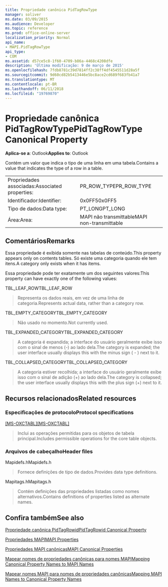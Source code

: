 ```yaml
---
title: Propriedade canônica PidTagRowType
manager: soliver
ms.date: 03/09/2015
ms.audience: Developer
ms.topic: reference
ms.prod: office-online-server
localization_priority: Normal
api_name:
- MAPI.PidTagRowType
api_type:
- COM
ms.assetid: d57ce5c8-1f60-4709-b86a-4468c4208dfe
description: 'Última modificação: 9 de março de 2015'
ms.openlocfilehash: 7fdb8781c39d7814ff2c38ff4df4545511d28a5f
ms.sourcegitcommit: 9d60cd82b5413446e5bc8ace2cd689f683fb41a7
ms.translationtype: MT
ms.contentlocale: pt-BR
ms.lasthandoff: 06/11/2018
ms.locfileid: "19769870"
---
```

# <a name="pidtagrowtype-canonical-property"></a><span data-ttu-id="98e20-103">Propriedade canônica PidTagRowType</span><span class="sxs-lookup"><span data-stu-id="98e20-103">PidTagRowType Canonical Property</span></span>

  
  
<span data-ttu-id="98e20-104">**Aplica-se a**: Outlook</span><span class="sxs-lookup"><span data-stu-id="98e20-104">**Applies to**: Outlook</span></span> 
  
<span data-ttu-id="98e20-105">Contém um valor que indica o tipo de uma linha em uma tabela.</span><span class="sxs-lookup"><span data-stu-id="98e20-105">Contains a value that indicates the type of a row in a table.</span></span>
  
|||
|:-----|:-----|
|<span data-ttu-id="98e20-106">Propriedades associadas:</span><span class="sxs-lookup"><span data-stu-id="98e20-106">Associated properties:</span></span>  <br/> |<span data-ttu-id="98e20-107">PR_ROW_TYPE</span><span class="sxs-lookup"><span data-stu-id="98e20-107">PR_ROW_TYPE</span></span>  <br/> |
|<span data-ttu-id="98e20-108">Identificador:</span><span class="sxs-lookup"><span data-stu-id="98e20-108">Identifier:</span></span>  <br/> |<span data-ttu-id="98e20-109">0x0FF5</span><span class="sxs-lookup"><span data-stu-id="98e20-109">0x0FF5</span></span>  <br/> |
|<span data-ttu-id="98e20-110">Tipo de dados:</span><span class="sxs-lookup"><span data-stu-id="98e20-110">Data type:</span></span>  <br/> |<span data-ttu-id="98e20-111">PT_LONG</span><span class="sxs-lookup"><span data-stu-id="98e20-111">PT_LONG</span></span>  <br/> |
|<span data-ttu-id="98e20-112">Área:</span><span class="sxs-lookup"><span data-stu-id="98e20-112">Area:</span></span>  <br/> |<span data-ttu-id="98e20-113">MAPI não transmittable</span><span class="sxs-lookup"><span data-stu-id="98e20-113">MAPI non-transmittable</span></span>  <br/> |
   
## <a name="remarks"></a><span data-ttu-id="98e20-114">Comentários</span><span class="sxs-lookup"><span data-stu-id="98e20-114">Remarks</span></span>

<span data-ttu-id="98e20-115">Essa propriedade é exibida somente nas tabelas de conteúdo.</span><span class="sxs-lookup"><span data-stu-id="98e20-115">This property appears only on contents tables.</span></span> <span data-ttu-id="98e20-116">Só existe uma categoria quando ele tem itens.</span><span class="sxs-lookup"><span data-stu-id="98e20-116">A category only exists when it has items.</span></span>
  
<span data-ttu-id="98e20-117">Essa propriedade pode ter exatamente um dos seguintes valores:</span><span class="sxs-lookup"><span data-stu-id="98e20-117">This property can have exactly one of the following values:</span></span>
  
<span data-ttu-id="98e20-118">TBL_LEAF_ROW</span><span class="sxs-lookup"><span data-stu-id="98e20-118">TBL_LEAF_ROW</span></span> 
  
> <span data-ttu-id="98e20-119">Representa os dados reais, em vez de uma linha de categoria.</span><span class="sxs-lookup"><span data-stu-id="98e20-119">Represents actual data, rather than a category row.</span></span>
    
<span data-ttu-id="98e20-120">TBL_EMPTY_CATEGORY</span><span class="sxs-lookup"><span data-stu-id="98e20-120">TBL_EMPTY_CATEGORY</span></span> 
  
> <span data-ttu-id="98e20-121">Não usado no momento.</span><span class="sxs-lookup"><span data-stu-id="98e20-121">Not currently used.</span></span>
    
<span data-ttu-id="98e20-122">TBL_EXPANDED_CATEGORY</span><span class="sxs-lookup"><span data-stu-id="98e20-122">TBL_EXPANDED_CATEGORY</span></span> 
  
> <span data-ttu-id="98e20-123">A categoria é expandida; a interface do usuário geralmente exibe isso com o sinal de menos (-) ao lado dela.</span><span class="sxs-lookup"><span data-stu-id="98e20-123">The category is expanded; the user interface usually displays this with the minus sign ( - ) next to it.</span></span>
    
<span data-ttu-id="98e20-124">TBL_COLLAPSED_CATEGORY</span><span class="sxs-lookup"><span data-stu-id="98e20-124">TBL_COLLAPSED_CATEGORY</span></span> 
  
> <span data-ttu-id="98e20-125">A categoria estiver recolhida; a interface do usuário geralmente exibe isso com o sinal de adição (+) ao lado dela.</span><span class="sxs-lookup"><span data-stu-id="98e20-125">The category is collapsed; the user interface usually displays this with the plus sign (+) next to it.</span></span>
    
## <a name="related-resources"></a><span data-ttu-id="98e20-126">Recursos relacionados</span><span class="sxs-lookup"><span data-stu-id="98e20-126">Related resources</span></span>

### <a name="protocol-specifications"></a><span data-ttu-id="98e20-127">Especificações de protocolo</span><span class="sxs-lookup"><span data-stu-id="98e20-127">Protocol specifications</span></span>

<span data-ttu-id="98e20-128">[[MS-OXCTABL]](http://msdn.microsoft.com/library/d33612dc-36a8-4623-8a26-c156cf8aae4b%28Office.15%29.aspx)</span><span class="sxs-lookup"><span data-stu-id="98e20-128">[[MS-OXCTABL]](http://msdn.microsoft.com/library/d33612dc-36a8-4623-8a26-c156cf8aae4b%28Office.15%29.aspx)</span></span>
  
> <span data-ttu-id="98e20-129">Inclui as operações permitidas para os objetos de tabela principal.</span><span class="sxs-lookup"><span data-stu-id="98e20-129">Includes permissible operations for the core table objects.</span></span>
    
### <a name="header-files"></a><span data-ttu-id="98e20-130">Arquivos de cabeçalho</span><span class="sxs-lookup"><span data-stu-id="98e20-130">Header files</span></span>

<span data-ttu-id="98e20-131">Mapidefs.h</span><span class="sxs-lookup"><span data-stu-id="98e20-131">Mapidefs.h</span></span>
  
> <span data-ttu-id="98e20-132">Fornece definições de tipo de dados.</span><span class="sxs-lookup"><span data-stu-id="98e20-132">Provides data type definitions.</span></span>
    
<span data-ttu-id="98e20-133">Mapitags.h</span><span class="sxs-lookup"><span data-stu-id="98e20-133">Mapitags.h</span></span>
  
> <span data-ttu-id="98e20-134">Contém definições das propriedades listadas como nomes alternativos.</span><span class="sxs-lookup"><span data-stu-id="98e20-134">Contains definitions of properties listed as alternate names.</span></span>
    
## <a name="see-also"></a><span data-ttu-id="98e20-135">Confira também</span><span class="sxs-lookup"><span data-stu-id="98e20-135">See also</span></span>



[<span data-ttu-id="98e20-136">Propriedade canônica PidTagRowid</span><span class="sxs-lookup"><span data-stu-id="98e20-136">PidTagRowid Canonical Property</span></span>](pidtagrowid-canonical-property.md)


[<span data-ttu-id="98e20-137">Propriedades MAPI</span><span class="sxs-lookup"><span data-stu-id="98e20-137">MAPI Properties</span></span>](mapi-properties.md)
  
[<span data-ttu-id="98e20-138">Propriedades MAPI canônicas</span><span class="sxs-lookup"><span data-stu-id="98e20-138">MAPI Canonical Properties</span></span>](mapi-canonical-properties.md)
  
[<span data-ttu-id="98e20-139">Mapear nomes de propriedades canônicas para nomes MAPI</span><span class="sxs-lookup"><span data-stu-id="98e20-139">Mapping Canonical Property Names to MAPI Names</span></span>](mapping-canonical-property-names-to-mapi-names.md)
  
[<span data-ttu-id="98e20-140">Mapear nomes MAPI para nomes de propriedades canônicas</span><span class="sxs-lookup"><span data-stu-id="98e20-140">Mapping MAPI Names to Canonical Property Names</span></span>](mapping-mapi-names-to-canonical-property-names.md)

